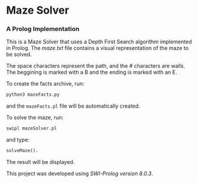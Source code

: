 # Maze Solver
### A Prolog Implementation
This is a Maze Solver that uses a Depth First Search algorithm implemented in Prolog.
The *maze.txt* file contains a visual representation of the maze to be solved.

The space characters represent the path, and the # characters are walls.
The beggining is marked with a B and the ending is marked with an E.

To create the facts archive, run:

``` bash
python3 mazeFacts.py
```

and the ``mazeFacts.pl`` file will be automatically created.

To solve the maze, run:

``` bash
swipl mazeSolver.pl
```

and type:
``` python
solveMaze().
```
The result will be displayed.

This project was developed using *SWI-Prolog version 8.0.3*.
